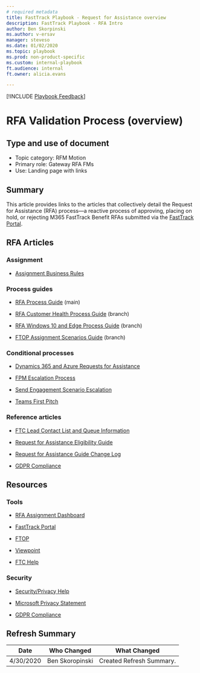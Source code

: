 ```yaml
---
# required metadata  
title: FastTrack Playbook - Request for Assistance overview  
description: FastTrack Playbook - RFA Intro
author: Ben Skorpinski  
ms.author: v-ersav
manager: steveso
ms.date: 01/02/2020  
ms.topic: playbook  
ms.prod: non-product-specific  
ms.custom: internal-playbook  
ft.audience: internal  
ft.owner: alicia.evans

---  
```

[!INCLUDE [Playbook Feedback](./includes/questions-feedback.md)]  

# RFA Validation Process (overview)

## Type and use of document

- Topic category: RFM Motion
- Primary role: Gateway RFA FMs
- Use: Landing page with links

## Summary

This article provides links to the articles that collectively detail the Request for Assistance (RFA) process—a reactive process of approving, placing on hold, or rejecting M365 FastTrack Benefit RFAs submitted via the [FastTrack Portal](https://fasttrack.microsoft.com/).

## RFA Articles

### Assignment

- [Assignment Business Rules](rfa-assignment-business-rules.md)

### Process guides

- [RFA Process Guide](rfa-process-guide.md) (main)

- [RFA Customer Health Process Guide](rfa-customer-health-process-guide.md) (branch)

- [RFA Windows 10 and Edge Process Guide](rfa-windows-10-and-edge-process-guide.md) (branch)

- [FTOP Assignment Scenarios Guide](rfa-ftop-assignment-scenarios-guide.md) (branch)

### Conditional processes

- [Dynamics 365 and Azure Requests for Assistance](rfa-dynamics-365-and-azure-rfas.md)

- [FPM Escalation Process](rfa-fpm-escalation-process.md)

- [Send Engagement Scenario Escalation](rfa-send-engagement-scenario-escalation.md)

- [Teams First Pitch](rfa-teams-first-pitch.md)

### Reference articles

- [FTC Lead Contact List and Queue Information](rfa-ftc-leads-contact-list-and-queue-information.md)

- [Request for Assistance Eligibility Guide](rfa-eligibility.md)

- [Request for Assistance Guide Change Log](rfa-guide-change-log.md)

- [GDPR Compliance](rfa-gdpr-compliance.md)

## Resources

### Tools

- [RFA Assignment Dashboard](https://aka.ms/assignmentdashboard)

- [FastTrack Portal](https://fasttrack.microsoft.com/)

- [FTOP](https://ftop.microsoft.com)

- [Viewpoint](https://support.office.net/?modern=0&source=ViewPointV2)

- [FTC Help](https://aka.ms/ftchelp)

### Security

- [Security/Privacy Help](i-need-help-security-privacy-help.md)

- [Microsoft Privacy Statement](https://privacy.microsoft.com/en-US/privacystatement)

- [GDPR Compliance](rfa-gdpr-compliance.md)

## Refresh Summary

| Date       | Who Changed       | What Changed                                                                              |
| ---------- | ----------------- | ----------------------------------------------------------------------------------------- |
| 4/30/2020  | Ben Skoropinski   | Created Refresh Summary.                                                                  |
